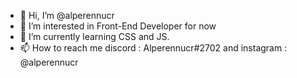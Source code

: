 - 👋 Hi, I’m @alperennucr
- 👀 I’m interested in Front-End Developer for now
- 🌱 I’m currently learning CSS and JS.
- 📫 How to reach me discord : Alperennucr#2702  and  instagram : @alperennucr

<!---
alperennucr/alperennucr is a ✨ special ✨ repository because its `README.md` (this file) appears on your GitHub profile.
You can click the Preview link to take a look at your changes.
--->
